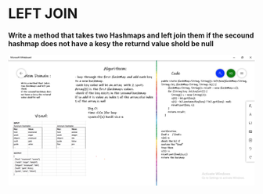 # LEFT JOIN
**Write a method that takes two Hashmaps and left join them
if the secound hashmap does not have a kesy the returnd value shold be null**

![img](img/ch33.png)
